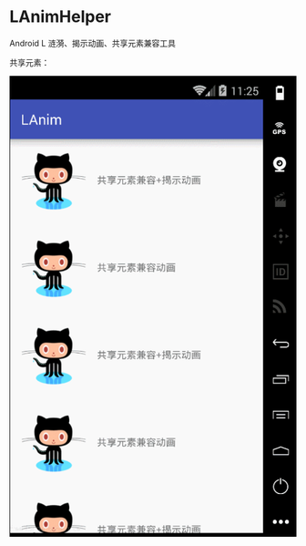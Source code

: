 # LAnimHelper
Android L 涟漪、揭示动画、共享元素兼容工具

共享元素：

![](https://github.com/TruthKeeper/AnimCompat/blob/master/screenshot/share_anim.gif)
